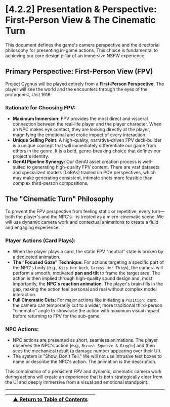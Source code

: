 <!-- Filename: LDD/[4] Art & Technical Implementation/[4.2] Art & Animation Direction/[4.2.2] Presentation & Perspective - First-Person View & The Cinematic Turn.md -->

# [4.2.2] Presentation & Perspective: First-Person View & The Cinematic Turn

This document defines the game's camera perspective and the directorial philosophy for presenting in-game actions. This choice is fundamental to achieving our core design pillar of an immersive NSFW experience.

## Primary Perspective: First-Person View (FPV)

Project Cygnus will be played entirely from a **First-Person Perspective**. The player will see the world and the encounters through the eyes of the protagonist, Unit 1618.

### **Rationale for Choosing FPV:**

*   **Maximum Immersion:** FPV provides the most direct and visceral connection between the real-life player and the player character. When an NPC makes eye contact, they are looking directly at the player, magnifying the emotional and erotic impact of every interaction.
*   **Unique Selling Point:** A high-quality, narrative-driven FPV deck-builder is a unique concept that will immediately differentiate our game from others in the genre. It is a bold, genre-breaking choice that defines our project's identity.
*   **GenAI Pipeline Synergy:** Our GenAI asset creation process is well-suited to generating high-quality FPV content. There are vast datasets and specialized models (LoRAs) trained on POV perspectives, which may make generating consistent, intimate shots more feasible than complex third-person compositions.

## The "Cinematic Turn" Philosophy

To prevent the FPV perspective from feeling static or repetitive, every turn—both the player's and the NPC's—is treated as a micro-cinematic scene. We will use dynamic camera work and contextual animations to create a fluid and engaging experience.

### **Player Actions (Card Plays):**

*   When the player plays a card, the static FPV "neutral" state is broken by a dedicated animation.
*   **The "Focused Gaze" Technique:** For actions targeting a specific part of the NPC's body (e.g., `Kiss Her Neck`, `Caress Her Thigh`), the camera will perform a smooth, motivated **pan and tilt** to frame the target area. The action is then implied through high-quality sound design and, most importantly, the **NPC's reaction animation**. The player's brain fills in the gap, making the action feel personal and real without complex model interaction.
*   **Full Cinematic Cuts:** For major actions like initiating a `Position:` card, the camera can temporarily cut to a wider, more traditional third-person "cinematic" angle to showcase the action with maximum visual impact before returning to FPV for the sub-game.

### **NPC Actions:**

*   NPC actions are presented as short, seamless animations. The player observes the NPC's action (e.g., `Breast Squeeze & Giggle`) and then sees the mechanical result (a damage number appearing over their UI).
*   The system is "Show, Don't Tell." We will not use intrusive text boxes to name or describe the NPC's action. The animation *is* the description.

This combination of a persistent FPV and dynamic, cinematic camera work during actions will create an experience that is both strategically clear from the UI and deeply immersive from a visual and emotional standpoint.

---
| | [▲ Return to Table of Contents](../../README.md) | |
| :--- | :---: | ---: |